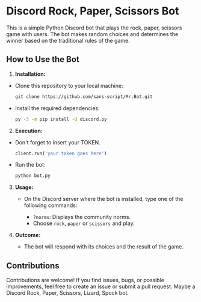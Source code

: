 # Discord Rock, Paper, Scissors Bot

This is a simple Python Discord bot that plays the rock, paper, scissors game with users. The bot makes random choices and determines the winner based on the traditional rules of the game.

## How to Use the Bot 

1. **Installation:**
- Clone this repository to your local machine:

     ```bash
     git clone https://github.com/sans-script/Mr.Bot.git
     ```
- Install the required dependencies:

     ```bash
     py -3 -m pip install -U discord.py
     ```

2. **Execution:**
- Don't forget to insert your TOKEN.
     ```bash
     client.run('your token goes here')
     ```
- Run the bot:

     ```bash
     python bot.py
     ```

3. **Usage:**
   - On the Discord server where the bot is installed, type one of the following commands:

     - `?norms`: Displays the community norms.
     - Choose `rock`, `paper` or `scissors` and play.

5. **Outcome:**
   - The bot will respond with its choices and the result of the game.

## Contributions
Contributions are welcome! If you find issues, bugs, or possible improvements, feel free to create an issue or submit a pull request. Maybe a  Discord Rock, Paper, Scissors, Lizard, Spock bot.
